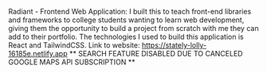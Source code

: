 Radiant - Frontend Web Application: I built this to teach front-end libraries and frameworks to college students wanting to learn web development, giving them the opportunity to build a project from scratch with me they can add to their portfolio. The technologies I used to build this application is React and TailwindCSS. Link to website: https://stately-lolly-16185e.netlify.app ** SEARCH FEATURE DISABLED DUE TO CANCELED GOOGLE MAPS API SUBSCRIPTION **
